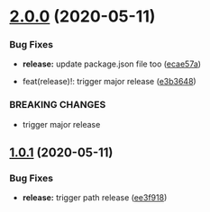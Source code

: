 # [2.0.0](https://github.com/SocialGouv/jours-feries/compare/v1.0.1...v2.0.0) (2020-05-11)


### Bug Fixes

* **release:** update package.json file too ([ecae57a](https://github.com/SocialGouv/jours-feries/commit/ecae57a3f920d79e097b756e831e8b42a4bf358c))


* feat(release)!: trigger major release ([e3b3648](https://github.com/SocialGouv/jours-feries/commit/e3b36480afdf10d1498eb24c9f068fdccdae24ea))


### BREAKING CHANGES

* trigger major release

## [1.0.1](https://github.com/SocialGouv/jours-feries/compare/v1.0.0...v1.0.1) (2020-05-11)


### Bug Fixes

* **release:** trigger path release ([ee3f918](https://github.com/SocialGouv/jours-feries/commit/ee3f91841f4b47ab56eced6194c23be270b3ade6))
